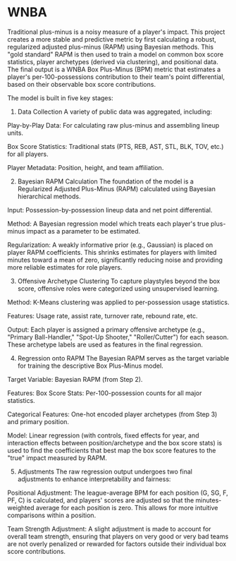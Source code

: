 # WNBA
Traditional plus-minus is a noisy measure of a player's impact. This project creates a more stable and predictive metric by first calculating a robust, regularized adjusted plus-minus (RAPM) using Bayesian methods. This "gold standard" RAPM is then used to train a model on common box score statistics, player archetypes (derived via clustering), and positional data. The final output is a WNBA Box Plus-Minus (BPM) metric that estimates a player's per-100-possessions contribution to their team's point differential, based on their observable box score contributions.

The model is built in five key stages:

1. Data Collection
A variety of public data was aggregated, including:

Play-by-Play Data: For calculating raw plus-minus and assembling lineup units.

Box Score Statistics: Traditional stats (PTS, REB, AST, STL, BLK, TOV, etc.) for all players.

Player Metadata: Position, height, and team affiliation.

2. Bayesian RAPM Calculation
The foundation of the model is a Regularized Adjusted Plus-Minus (RAPM) calculated using Bayesian hierarchical methods.

Input: Possession-by-possession lineup data and net point differential.

Method: A Bayesian regression model which treats each player's true plus-minus impact as a parameter to be estimated.

Regularization: A weakly informative prior (e.g., Gaussian) is placed on player RAPM coefficients. This shrinks estimates for players with limited minutes toward a mean of zero, significantly reducing noise and providing more reliable estimates for role players.

3. Offensive Archetype Clustering
To capture playstyles beyond the box score, offensive roles were categorized using unsupervised learning.

Method: K-Means clustering was applied to per-possession usage statistics.

Features: Usage rate, assist rate, turnover rate, rebound rate, etc.

Output: Each player is assigned a primary offensive archetype (e.g., "Primary Ball-Handler," "Spot-Up Shooter," "Roller/Cutter") for each season. These archetype labels are used as features in the final regression.

4. Regression onto RAPM
The Bayesian RAPM serves as the target variable for training the descriptive Box Plus-Minus model.

Target Variable: Bayesian RAPM (from Step 2).

Features: Box Score Stats: Per-100-possession counts for all major statistics.

Categorical Features: One-hot encoded player archetypes (from Step 3) and primary position.

Model: Linear regression (with controls, fixed effects for year, and interaction effects between position/archetype and the box score stats) is used to find the coefficients that best map the box score features to the "true" impact measured by RAPM.

5. Adjustments
The raw regression output undergoes two final adjustments to enhance interpretability and fairness:

Positional Adjustment: The league-average BPM for each position (G, SG, F, PF, C) is calculated, and players' scores are adjusted so that the minutes-weighted average for each position is zero. This allows for more intuitive comparisons within a position.

Team Strength Adjustment: A slight adjustment is made to account for overall team strength, ensuring that players on very good or very bad teams are not overly penalized or rewarded for factors outside their individual box score contributions.
